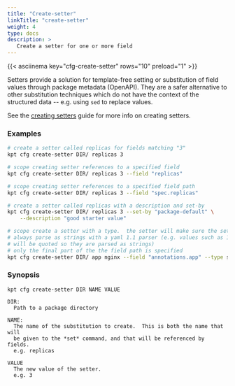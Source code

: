 ```yaml
---
title: "Create-setter"
linkTitle: "create-setter"
weight: 4
type: docs
description: >
   Create a setter for one or more field
---
```


{{< asciinema key="cfg-create-setter" rows="10" preload="1" >}}

Setters provide a solution for template-free setting or substitution of field
values through package metadata (OpenAPI).  They are a safer alternative to
other substitution techniques which do not have the context of the
structured data -- e.g. using `sed` to replace values.

See the [creating setters] guide for more info on creating setters.

### Examples

```sh
# create a setter called replicas for fields matching "3"
kpt cfg create-setter DIR/ replicas 3
```

```sh
# scope creating setter references to a specified field
kpt cfg create-setter DIR/ replicas 3 --field "replicas"
```

```sh
# scope creating setter references to a specified field path
kpt cfg create-setter DIR/ replicas 3 --field "spec.replicas"
```

```sh
# create a setter called replicas with a description and set-by
kpt cfg create-setter DIR/ replicas 3 --set-by "package-default" \
    --description "good starter value"
```

```sh
# scope create a setter with a type.  the setter will make sure the set fields
# always parse as strings with a yaml 1.1 parser (e.g. values such as 1,on,true
# will be quoted so they are parsed as strings)
# only the final part of the the field path is specified
kpt cfg create-setter DIR/ app nginx --field "annotations.app" --type string
```

### Synopsis

    kpt cfg create-setter DIR NAME VALUE

    DIR:
      Path to a package directory

    NAME:
      The name of the substitution to create.  This is both the name that will
      be given to the *set* command, and that will be referenced by fields.
      e.g. replicas

    VALUE
      The new value of the setter.
      e.g. 3

[creating setters]: ../../../guides/producer/setters
